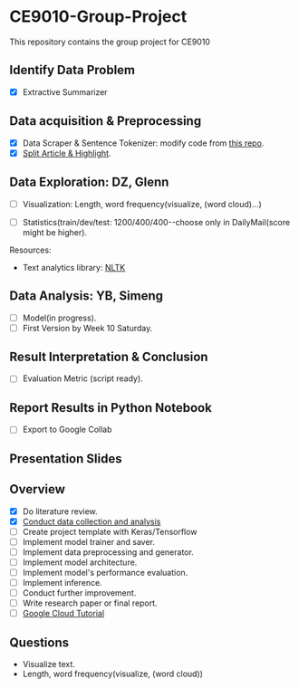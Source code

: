 # CE9010-Group-Project
This repository contains the group project for CE9010

## Identify Data Problem
- [x] Extractive Summarizer 

## Data acquisition & Preprocessing 
- [x] Data Scraper & Sentence Tokenizer: modify code from [this repo](https://github.com/abisee/cnn-dailymail). 
- [x] [Split Article & Highlight](https://github.com/EdinburghNLP/Refresh). 

## Data Exploration: DZ, Glenn
- [ ] Visualization: Length, word frequency(visualize, (word cloud)...)

- [ ] Statistics(train/dev/test: 1200/400/400--choose only in DailyMail(score might be higher). 

Resources: 
* Text analytics library: [NLTK](http://www.nltk.org/book/) 

## Data Analysis: YB, Simeng
- [ ] Model(in progress).
- [ ] First Version by Week 10 Saturday. 

## Result Interpretation & Conclusion
- [ ] Evaluation Metric (script ready). 

## Report Results in Python Notebook
- [ ] Export to Google Collab

## Presentation Slides

## Overview
- [x] Do literature review.
- [x] [Conduct data collection and analysis](https://github.com/EdinburghNLP/Refresh)
- [ ] Create project template with Keras/Tensorflow
- [ ] Implement model trainer and saver.
- [ ] Implement data preprocessing and generator.
- [ ] Implement model architecture.
- [ ] Implement model's performance evaluation.
- [ ] Implement inference.
- [ ] Conduct further improvement.
- [ ] Write research paper or final report.
- [ ] [Google Cloud Tutorial](http://cs231n.github.io/gce-tutorial/)

## Questions
* Visualize text. 
* Length, word frequency(visualize, (word cloud))
